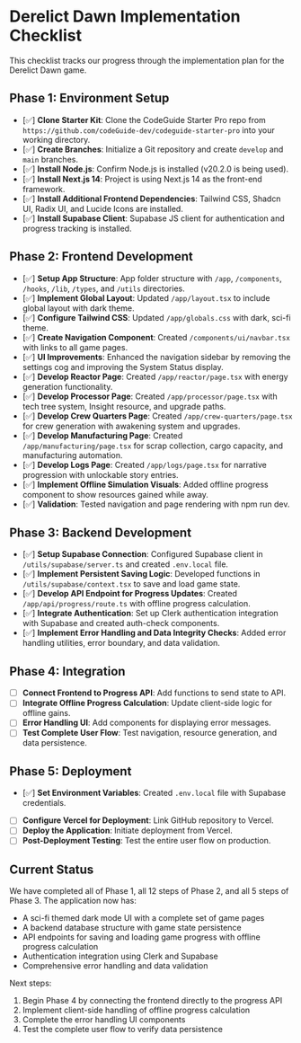 # Derelict Dawn Implementation Checklist

This checklist tracks our progress through the implementation plan for the Derelict Dawn game.

## Phase 1: Environment Setup

- [✅] **Clone Starter Kit**: Clone the CodeGuide Starter Pro repo from `https://github.com/codeGuide-dev/codeguide-starter-pro` into your working directory.
- [✅] **Create Branches**: Initialize a Git repository and create `develop` and `main` branches.
- [✅] **Install Node.js**: Confirm Node.js is installed (v20.2.0 is being used).
- [✅] **Install Next.js 14**: Project is using Next.js 14 as the front-end framework.
- [✅] **Install Additional Frontend Dependencies**: Tailwind CSS, Shadcn UI, Radix UI, and Lucide Icons are installed.
- [✅] **Install Supabase Client**: Supabase JS client for authentication and progress tracking is installed.

## Phase 2: Frontend Development

- [✅] **Setup App Structure**: App folder structure with `/app`, `/components`, `/hooks`, `/lib`, `/types`, and `/utils` directories.
- [✅] **Implement Global Layout**: Updated `/app/layout.tsx` to include global layout with dark theme.
- [✅] **Configure Tailwind CSS**: Updated `/app/globals.css` with dark, sci-fi theme.
- [✅] **Create Navigation Component**: Created `/components/ui/navbar.tsx` with links to all game pages.
- [✅] **UI Improvements**: Enhanced the navigation sidebar by removing the settings cog and improving the System Status display.
- [✅] **Develop Reactor Page**: Created `/app/reactor/page.tsx` with energy generation functionality.
- [✅] **Develop Processor Page**: Created `/app/processor/page.tsx` with tech tree system, Insight resource, and upgrade paths.
- [✅] **Develop Crew Quarters Page**: Created `/app/crew-quarters/page.tsx` for crew generation with awakening system and upgrades.
- [✅] **Develop Manufacturing Page**: Created `/app/manufacturing/page.tsx` for scrap collection, cargo capacity, and manufacturing automation.
- [✅] **Develop Logs Page**: Created `/app/logs/page.tsx` for narrative progression with unlockable story entries.
- [✅] **Implement Offline Simulation Visuals**: Added offline progress component to show resources gained while away.
- [✅] **Validation**: Tested navigation and page rendering with npm run dev.

## Phase 3: Backend Development

- [✅] **Setup Supabase Connection**: Configured Supabase client in `/utils/supabase/server.ts` and created `.env.local` file.
- [✅] **Implement Persistent Saving Logic**: Developed functions in `/utils/supabase/context.tsx` to save and load game state.
- [✅] **Develop API Endpoint for Progress Updates**: Created `/app/api/progress/route.ts` with offline progress calculation.
- [✅] **Integrate Authentication**: Set up Clerk authentication integration with Supabase and created auth-check components.
- [✅] **Implement Error Handling and Data Integrity Checks**: Added error handling utilities, error boundary, and data validation.

## Phase 4: Integration

- [ ] **Connect Frontend to Progress API**: Add functions to send state to API.
- [ ] **Integrate Offline Progress Calculation**: Update client-side logic for offline gains.
- [ ] **Error Handling UI**: Add components for displaying error messages.
- [ ] **Test Complete User Flow**: Test navigation, resource generation, and data persistence.

## Phase 5: Deployment

- [✅] **Set Environment Variables**: Created `.env.local` file with Supabase credentials.
- [ ] **Configure Vercel for Deployment**: Link GitHub repository to Vercel.
- [ ] **Deploy the Application**: Initiate deployment from Vercel.
- [ ] **Post-Deployment Testing**: Test the entire user flow on production.

## Current Status

We have completed all of Phase 1, all 12 steps of Phase 2, and all 5 steps of Phase 3. The application now has:
- A sci-fi themed dark mode UI with a complete set of game pages
- A backend database structure with game state persistence
- API endpoints for saving and loading game progress with offline progress calculation
- Authentication integration using Clerk and Supabase
- Comprehensive error handling and data validation

Next steps:
1. Begin Phase 4 by connecting the frontend directly to the progress API
2. Implement client-side handling of offline progress calculation
3. Complete the error handling UI components
4. Test the complete user flow to verify data persistence 